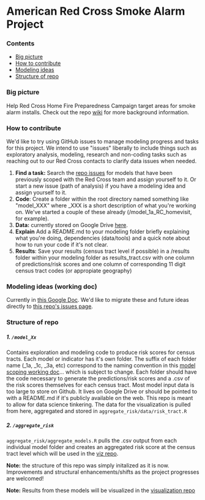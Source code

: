 # American Red Cross Smoke Alarm Project

### Contents

* [Big picture](#big-picture)
* [How to contribute](#how-to-contribute)
* [Modeling ideas](#modeling-ideas)
* [Structure of repo](#structure-of-repo)

### Big picture
Help Red Cross Home Fire Preparedness Campaign target areas for smoke alarm installs.  Check out the repo [wiki](https://github.com/brooksandrew/arc_smoke_alarm/wiki) for more background information.

### How to contribute

We'd like to try using GitHub issues to manage modeling progress and tasks for this project.  We intend to use "issues" liberally to include things such as exploratory analysis, modeling, research and non-coding tasks such as reaching out to our Red Cross contacts to clarify data issues when needed.

  1. **Find a task:** Search the [repo issues](https://github.com/home-fire-risk/smoke_alarm_models/issues) for models that have been previously scoped with the Red Cross team and assign yourself to it.  Or start a new issue (path of analysis) if you have a modeling idea and assign yourself to it.
  2. **Code**: Create a folder within the root directory named something like "model_XXX" where _XXX is a short description of what you're working on.  We've started a couple of these already (/model_1a_RC_homevisit, for example).
  3. **Data:** currently stored on Google Drive [here](https://drive.google.com/folderview?id=0Bxt-Sxy6HRaxZzhyeFRkUVRvckE&usp=drive_web).
  4. **Explain** Add a README.md to your modeling folder briefly explaining what you're doing, dependencies (data/tools) and a quick note about how to run your code if it's not clear.
  5. **Results**: Save your results (census tract level if possible) in a /results folder within your modeling folder as results_tract.csv with one column of predictions/risk scores and one column of corresponding 11 digit census tract codes (or appropiate geography)

### Modeling ideas (working doc)
Currently in [this Google Doc](https://docs.google.com/document/d/1oJN-QwLVqFHOvrRNtW2KEAkNZ-PuFiqTwa8y3iXx1Sg).  We'd like to migrate these and future ideas directly to [this repo's issues page](https://github.com/home-fire-risk/smoke_alarm_models/issues).

### Structure of repo

##### 1. `/model_Xx` 
Contains exploration and modeling code to produce risk scores for census tracts.  Each model or indicator has it's own folder.  The suffix of each folder name (_1a, _1c, _3a, etc) correspond to the naming convention in this [model scoping working doc]... which is subject to change.   Each folder should have the code necessary to generate the predictions/risk scores and a .csv of the risk scores themselves for each census tract.  Most model input data is too large to store on Github.  It lives on Google Drive or should be pointed to with a README.md if it's publicly available on the web.  This repo is meant to allow for data science tinkering.  The data for the visualization is pulled from here, aggregated and stored in `aggregate_risk/data/risk_tract.R`

##### 2. `/aggregate_risk` 
`aggregate_risk/aggregate_models.R` pulls the .csv output from each individual model folder and creates an aggregated risk score at the census tract level which will be used in the [viz repo].

**Note:** the structure of this repo was simply initalized as it is now.  Improvements and structural enhancements/shifts as the project progresses are welcomed!

**Note:** Results from these models will be visualized in the [visualization repo](https://github.com/home-fire-risk/smoke_alarm_map)

[model scoping working doc]: https://docs.google.com/document/d/1oJN-QwLVqFHOvrRNtW2KEAkNZ-PuFiqTwa8y3iXx1Sg/edit
[viz repo]: https://github.com/home-fire-risk/smoke_alarm_map


